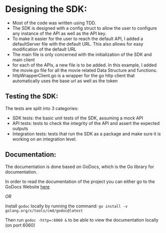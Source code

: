 # Designing the SDK:

- Most of the code was written using TDD.
- The SDK is designed with a config struct to allow the user to configure any instance of
  the API as well as the API key.
- To make it easier for the user to reach the default API, I added a defaultServer file
  with the default URL. This also allows for easy modification of the default URL
- The main file is only concerned with the initialization of the SDK and main client
- for each of the APIs, a new file is to be added. In this example, I added the movie.go
  file for all the movie related Data Structure and functions.
- httpWrapperClient.go is a wrapper for the go http client that automatically uses the
  base url as well as the token

## Testing the SDK:

The tests are split into 3 categories:
- SDK tests: the basic unit tests of the SDK, assuming a mock API
- API tests: tests to check the integrity of the API and assert the expected outputs
- Integration tests: tests that run the SDK as a package and make sure it is working on an
  integration level.

## Documentation:

The documentation is done based on GoDocs, which is the Go library for documentation.

In order to read the documentation of the project you can either go to the GoDocs Website
[here](https://godocs.io/)

*OR*

Install `godoc` locally by running the command:
`go install -v golang.org/x/tools/cmd/godoc@latest`

Then run `godoc -http=:6060 &` to be able to view the documentation locally (on port 6060)
